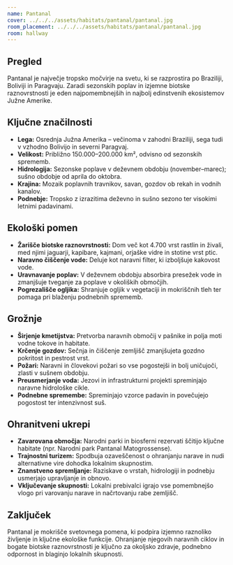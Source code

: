 ```yaml
---
name: Pantanal
cover: ../../../assets/habitats/pantanal/pantanal.jpg
room_placement: ../../../assets/habitats/pantanal/pantanal.jpg
room: hallway
---
```

## Pregled
Pantanal je največje tropsko močvirje na svetu, ki se razprostira po Braziliji, Boliviji in Paragvaju. Zaradi sezonskih poplav in izjemne biotske raznovrstnosti je eden najpomembnejših in najbolj edinstvenih ekosistemov Južne Amerike.

## Ključne značilnosti
- **Lega:** Osrednja Južna Amerika – večinoma v zahodni Braziliji, sega tudi v vzhodno Bolivijo in severni Paragvaj.
- **Velikost:** Približno 150.000–200.000 km², odvisno od sezonskih sprememb.
- **Hidrologija:** Sezonske poplave v deževnem obdobju (november–marec); sušno obdobje od aprila do oktobra.
- **Krajina:** Mozaik poplavnih travnikov, savan, gozdov ob rekah in vodnih kanalov.
- **Podnebje:** Tropsko z izrazitima deževno in sušno sezono ter visokimi letnimi padavinami.

## Ekološki pomen
- **Žarišče biotske raznovrstnosti:** Dom več kot 4.700 vrst rastlin in živali, med njimi jaguarji, kapibare, kajmani, orjaške vidre in stotine vrst ptic.
- **Naravno čiščenje vode:** Deluje kot naravni filter, ki izboljšuje kakovost vode.
- **Uravnavanje poplav:** V deževnem obdobju absorbira presežek vode in zmanjšuje tveganje za poplave v okoliških območjih.
- **Pogrezališče ogljika:** Shranjuje ogljik v vegetaciji in mokriščnih tleh ter pomaga pri blaženju podnebnih sprememb.

## Grožnje
- **Širjenje kmetijstva:** Pretvorba naravnih območij v pašnike in polja moti vodne tokove in habitate.
- **Krčenje gozdov:** Sečnja in čiščenje zemljišč zmanjšujeta gozdno pokritost in pestrost vrst.
- **Požari:** Naravni in človekovi požari so vse pogostejši in bolj uničujoči, zlasti v sušnem obdobju.
- **Preusmerjanje voda:** Jezovi in infrastrukturni projekti spreminjajo naravne hidrološke cikle.
- **Podnebne spremembe:** Spreminjajo vzorce padavin in povečujejo pogostost ter intenzivnost suš.

## Ohranitveni ukrepi
- **Zavarovana območja:** Narodni parki in biosferni rezervati ščitijo ključne habitate (npr. Narodni park Pantanal Matogrossense).
- **Trajnostni turizem:** Spodbuja ozaveščenost o ohranjanju narave in nudi alternativne vire dohodka lokalnim skupnostim.
- **Znanstveno spremljanje:** Raziskave o vrstah, hidrologiji in podnebju usmerjajo upravljanje in obnovo.
- **Vključevanje skupnosti:** Lokalni prebivalci igrajo vse pomembnejšo vlogo pri varovanju narave in načrtovanju rabe zemljišč.

## Zaključek
Pantanal je mokrišče svetovnega pomena, ki podpira izjemno raznoliko življenje in ključne ekološke funkcije. Ohranjanje njegovih naravnih ciklov in bogate biotske raznovrstnosti je ključno za okoljsko zdravje, podnebno odpornost in blaginjo lokalnih skupnosti.
